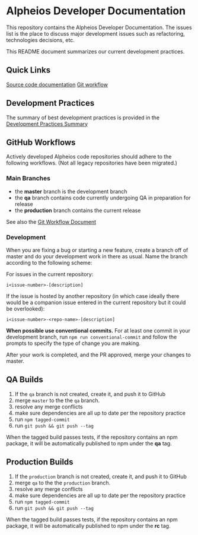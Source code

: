 # Alpheios Developer Documentation

This repository contains the Alpheios Developer Documentation. The issues list is the place to discuss major development issues such as refactoring, 
technologies decisions, etc.

This README document summarizes our current development practices.

## Quick Links

[Source code documentation](https://github.com/alpheios-project/documentation/blob/master/development/source-code-documentation.md)
[Git workflow](https://github.com/alpheios-project/documentation/tree/master/development/git-workflow)

## Development Practices

The summary of best development practices is provided in the [Development Practices Summary](https://github.com/alpheios-project/documentation/tree/master/development)

## GitHub Workflows

Actively developed Alpheios code repositories should adhere to the following workflows. (Not all legacy repositories have been migrated.)

### Main Branches

* the **master** branch is the development branch
* the **qa** branch contains code currently undergoing QA in preparation for release
* the **production** branch contains the current release

See also the [Git Workflow Document](https://github.com/alpheios-project/documentation/tree/master/development/git-workflow)

### Development 

When you are fixing a bug or starting a new feature, create a branch off of master and do your development work in there as usual. 
Name the branch according to the following scheme:

For issues in the current repository:

```
i<issue-number>-[description]
```

If the issue is hosted by another repository (in which case ideally there would be a companion issue entered in the current repository but
it could be overlooked):

```
i<issue-number>-<repo-name>-[description]
```

**When possible use conventional commits.** For at least one commit in your development branch, run `npm run conventional-commit` and follow the prompts to specify the type of change you are making.

After your work is completed, and the PR approved, merge your changes to master.

## QA Builds

1. If the `qa` branch is not created, create it, and push it to GitHub
2. merge `master` to the the `qa` branch.
3. resolve any merge conflicts
4. make sure dependencies are all up to date per the repository practice
5. run `npm tagged-commit`
6. run `git push && git push --tag`

When the tagged build passes tests, if the repository contains an npm package, it will be automatically published to npm under the **qa** tag.

## Production Builds

1. If the `production` branch is not created, create it, and push it to GitHub
2. merge `qa` to the the `production` branch.
3. resolve any merge conflicts
4. make sure dependencies are all up to date per the repository practice
5. run `npm tagged-commit`
6. run `git push && git push --tag`

When the tagged build passes tests, if the repository contains an npm package, it will be automatically published to npm under the **rc** tag.

